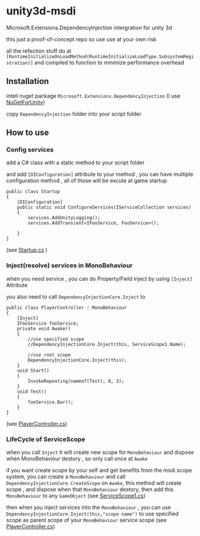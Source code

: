 # unity3d-msdi
Microsoft.Extensions.DependencyInjection intergration for unity 3d

this just a proof-of-concept repo so use use at your own risk

all the refection stuff do at `[RuntimeInitializeOnLoadMethod(RuntimeInitializeLoadType.SubsystemRegistration)]`
and compiled to function to minimize performance overhead

## Installation

 intell nuget package `Microsoft.Extensions.DependencyInjection` (I use [NuGetForUnity](https://github.com/GlitchEnzo/NuGetForUnity))

 copy `DependencyInjection` folder into your script folder

## How to use

### Config services

add a C# class with a static method to your script folder

and add `[DIConfiguration]` attribute to your method , you can have multiple configuration method , all of those will be excute at game startup

```
public class Startup
{
    [DIConfiguration]
    public static void ConfigureServices(IServiceCollection services)
    {
        services.AddUnityLogging();
        services.AddTransient<IFooService, FooService>();

    }
}
```
(see [Startup.cs](Startup.cs) )

### Inject(resolve) services in MonoBehaviour

when you need service , you can do Property/Field inject by using `[Inject]` Attribute

you also need to call `DependencyInjectionCore.Inject` to 

```
public class PlayerController : MonoBehaviour
{
    [Inject]
    IFooService fooService;
    private void Awake()
    {
        //use specified scope
        //DependencyInjectionCore.Inject(this, ServiceScope1.Name);
        
        //use root scope
        DependencyInjectionCore.Inject(this);
    }
    void Start()
    {
        InvokeRepeating(nameof(Test), 0, 3);
    }
    void Test()
    {
        fooService.Bar();
    }
}
```
(see [PlayerController.cs](PlayerController.cs))


### LifeCycle of ServiceScope

when you call `Inject` it will create new scope for `MonoBehaviour` and dispose when MonoBehaviour destory , so only call once at `Awake`

if you want create scope by your self and get benefits from the msdi scope system, you can create a `MonoBehaviour` and call ` DependencyInjectionCore.CreateScope` on `Awake`, this method will create scope , and dispose when that `MonoBehaviour` destory, then add this `MonoBehaviour` to any `GameObject`
(see [ServiceScope1.cs](ServiceScope1.cs))

then when you inject services into the `MonoBehaviour` , you can use `DependencyInjectionCore.Inject(this,"scope name")` to use specified scope as parent scope of your `MonoBehaviour` service scope
(see [PlayerController.cs](PlayerController.cs))



